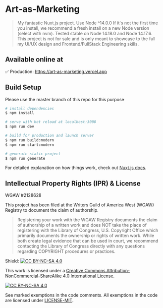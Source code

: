 # Art-as-Marketing

> My fantastic Nuxt.js project. Use Node ^14.0.0 If it's not the first time you install, we recommend a fresh install on a new Node version (select with nvm). Tested stable on Node 14.18.0 and Node 14.17.6. This project is not for sale and is only meant to showcase to the full my UI/UX design and Frontend/FullStack Engineering skills.

## Available online at

✅ Production: https://art-as-marketing.vercel.app

## Build Setup

Please use the master branch of this repo for this purpose

```bash
# install dependencies
$ npm install

# serve with hot reload at localhost:3000
$ npm run dev

# build for production and launch server
$ npm run build:modern
$ npm run start:modern

# generate static project
$ npm run generate
```

For detailed explanation on how things work, check out [Nuxt.js docs](https://nuxtjs.org).

## Intellectual Property Rights (IPR) & License

WGAW #2128628

This project has been filed at the Writers Guild of America West (WGAW) Registry to document the claim of authorship.

> Registering your work with the WGAW Registry documents the claim of authorship of a written work and does NOT take the place of registering with the Library of Congress, U.S. Copyright Office which primarily documents the ownership or rights of written work. While both create legal evidence that can be used in court, we recommend contacting the Library of Congress directly with any questions regarding COPYRIGHT procedures or practices.

Shield: [![CC BY-NC-SA 4.0][cc-by-nc-sa-shield]][cc-by-nc-sa]

This work is licensed under a
[Creative Commons Attribution-NonCommercial-ShareAlike 4.0 International License][cc-by-nc-sa].

[![CC BY-NC-SA 4.0][cc-by-nc-sa-image]][cc-by-nc-sa]

[cc-by-nc-sa]: http://creativecommons.org/licenses/by-nc-sa/4.0/
[cc-by-nc-sa-image]: https://licensebuttons.net/l/by-nc-sa/4.0/88x31.png
[cc-by-nc-sa-shield]: https://img.shields.io/badge/License-CC%20BY--NC--SA%204.0-lightgrey.svg

See marked exemptions in the code comments. All exemptions in the code are licensed under [LICENSE-MIT](LICENSE-MIT).
